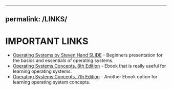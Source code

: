 
---
permalink: /LINKS/
---

# IMPORTANT LINKS
- [Operating Systems by Steven Hand SLIDE](https://www.cl.cam.ac.uk/teaching/1011/OpSystems/os1a-slides.pdf) - Beginners presentation for the basics and essentials of operating systems.
- [Operating Systems Concepts, 8th Edition](http://web.cse.ohio-state.edu/~soundarajan.1/courses/3430/silberschatz8thedition.pdf) -  Ebook that is really useful for learning operating systems.
- [Operating Systems Concepts, 7th Edition](http://www.cs.put.poznan.pl/akobusinska/downloads/Operating_Systems_Concepts.pdf) - Another Ebook option for learning operating system concepts.

